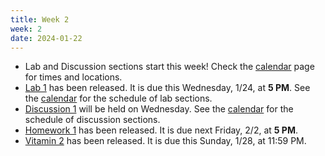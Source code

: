 ```yaml
---
title: Week 2
week: 2
date: 2024-01-22
---
```


- Lab and Discussion sections start this week! Check the [calendar](calendar) page for times and locations. 
- [Lab 1](https://data102.datahub.berkeley.edu/hub/user-redirect/git-pull?repo=https%3A%2F%2Fgithub.com%2Fds-102%2Fsp24-materials&urlpath=lab%2Ftree%2Fsp24-materials%2Flab%2Flab01%2Flab01.ipynb&branch=main) has been released. It is due this Wednesday, 1/24, at **5 PM**. See the [calendar](calendar) for the schedule of lab sections.
- [Discussion 1](https://drive.google.com/file/d/1eIEBeOmNfm6NLtEdBLL3eZpz4wKrKmXZ/view?usp=drive_link) will be held on Wednesday. See the [calendar](calendar) for the schedule of discussion sections.
- [Homework 1](https://data102.datahub.berkeley.edu/hub/user-redirect/git-pull?repo=https%3A%2F%2Fgithub.com%2Fds-102%2Fsp24-materials&urlpath=lab%2Ftree%2Fsp24-materials%2Fhw%2Fhw1%2Fhw1.pdf&branch=main) has been released. It is due next Friday, 2/2, at **5 PM**.
- [Vitamin 2](https://www.gradescope.com/courses/711377/assignments/4008832) has been released. It is due this Sunday, 1/28, at 11:59 PM.
